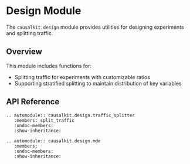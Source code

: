 # Design Module

The `causalkit.design` module provides utilities for designing experiments and splitting traffic.

## Overview

This module includes functions for:

- Splitting traffic for experiments with customizable ratios
- Supporting stratified splitting to maintain distribution of key variables

## API Reference

```{eval-rst}
.. automodule:: causalkit.design.traffic_splitter
   :members: split_traffic
   :undoc-members:
   :show-inheritance:
```

```{eval-rst}
.. automodule:: causalkit.design.mde
   :members:
   :undoc-members:
   :show-inheritance:
```